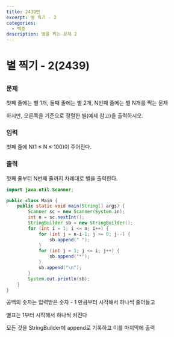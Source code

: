 ```yaml
---
title: 2439번
excerpt: 별 찍기 - 2
categories:
  - 백준
description: 별을 찍는 문제 2
---
```


# 별 찍기 - 2\(2439\)

## 

### 문제

첫째 줄에는 별 1개, 둘째 줄에는 별 2개, N번째 줄에는 별 N개를 찍는 문제

하지만, 오른쪽을 기준으로 정렬한 별\(예제 참고\)을 출력하시오.

### 입력

첫째 줄에 N\(1 ≤ N ≤ 100\)이 주어진다.

### 출력

첫째 줄부터 N번째 줄까지 차례대로 별을 출력한다.

```java
import java.util.Scanner;

public class Main {
    public static void main(String[] args) {
        Scanner sc = new Scanner(System.in);
        int n = sc.nextInt();
        StringBuilder sb = new StringBuilder();
        for (int i = 1; i <= n; i++) {
            for (int j = n-i-1; j >= 0; j--) {
                sb.append(" ");
            }
            for (int j = 1; j <= i; j++) {
                sb.append("*");
            }
            sb.append("\n");
        }
        System.out.println(sb);
    }
}
```

공백의 숫자는 입력받은 숫자 - 1 만큼부터 시작해서 하나씩 줄어들고

별표는 1부터 시작해서 하나씩 커진다

모든 것을 StringBuilder에 append로 기록하고 이를 마지막에 출력

